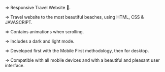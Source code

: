 => Responsive Travel Website 🌊.

=> Travel website to the most beautiful beaches, using HTML, CSS & JAVASCRIPT.

=> Contains animations when scrolling.

=> Includes a dark and light mode.

=> Developed first with the Mobile First methodology, then for desktop.

=> Compatible with all mobile devices and with a beautiful and pleasant user interface.
